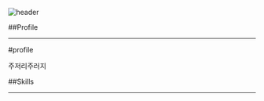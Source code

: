 
![header](https://capsule-render.vercel.app/api?type=slice&color=0:30cfd0,100:330867&height=300&section=header&text=capsule%20render&fontSize=90&fontColor=c3cfe2)

##Profile

---

#profile

주저리주러지

##Skills


---

